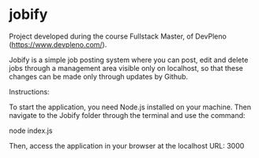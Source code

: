 # jobify

Project developed during the course Fullstack Master, of DevPleno (https://www.devpleno.com/).
 
Jobify is a simple job posting system where you can post, edit and delete jobs through a management area visible only on localhost, so that these changes can be made only through updates by Github.

Instructions: 
 
To start the application, you need Node.js installed on your machine. Then navigate to the Jobify folder through the terminal and use the command:
 
node index.js
 
Then, access the application in your browser at the localhost URL: 3000
